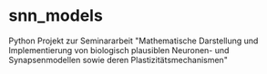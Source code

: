 # snn_models

Python Projekt zur Seminararbeit "Mathematische Darstellung und Implementierung von biologisch plausiblen Neuronen- und Synapsenmodellen sowie deren Plastizitätsmechanismen"